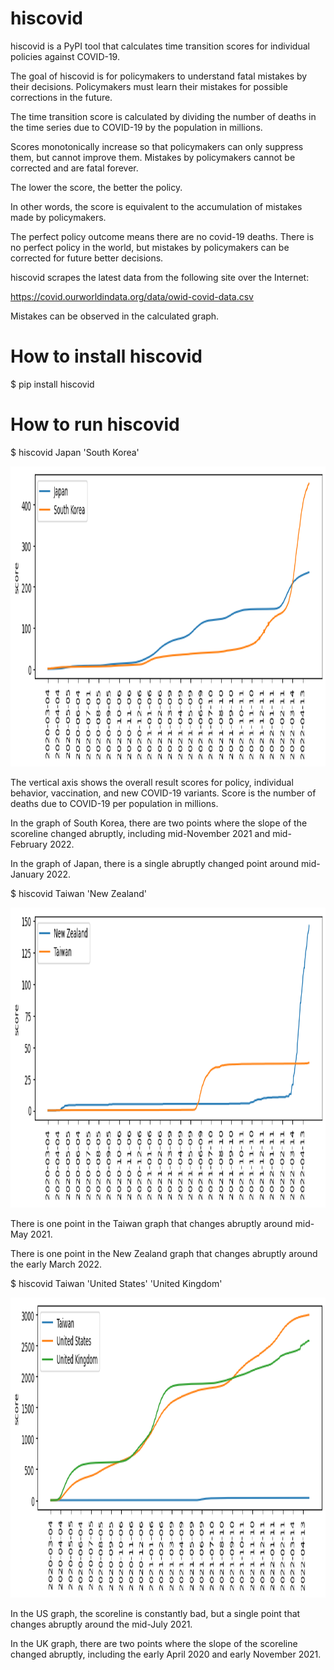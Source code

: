 # hiscovid
hiscovid is a PyPI tool that calculates time transition scores for individual policies against COVID-19.

The goal of hiscovid is for policymakers to understand fatal mistakes by their decisions.
Policymakers must learn their mistakes for possible corrections in the future.

The time transition score is calculated by dividing the number of deaths in the time series 
due to COVID-19 by the population in millions.

Scores monotonically increase so that policymakers can only suppress them, but cannot improve them.
Mistakes by policymakers cannot be corrected and are fatal forever.

The lower the score, the better the policy.

In other words, the score is equivalent to the accumulation of mistakes made by policymakers.

The perfect policy outcome means there are no covid-19 deaths. There is no perfect policy in the world, but
mistakes by policymakers can be corrected for future better decisions.


hiscovid scrapes the latest data from the following site over the Internet:

https://covid.ourworldindata.org/data/owid-covid-data.csv

Mistakes can be observed in the calculated graph.

# How to install hiscovid
$ pip install hiscovid

# How to run hiscovid
$ hiscovid Japan 'South Korea'

<img src='https://github.com/ytakefuji/hiscovid/raw/main/result.png' height=480 width=640>

The vertical axis shows the overall result scores for policy, individual behavior, vaccination, 
and new COVID-19 variants. 
Score is the number of deaths due to COVID-19 per population in millions.

In the graph of South Korea, there are two points where the slope of the scoreline changed abruptly,
including mid-November 2021 and mid-February 2022.

In the graph of Japan, there is a single abruptly changed point around mid-January 2022.


$ hiscovid Taiwan 'New Zealand'

<img src='https://github.com/ytakefuji/hiscovid/raw/main/twnz.png' height=480 width=640>

There is one point in the Taiwan graph that changes abruptly around mid-May 2021.

There is one point in the New Zealand graph that changes abruptly around the early March 2022.

$ hiscovid Taiwan 'United States' 'United Kingdom'

<img src='https://github.com/ytakefuji/hiscovid/raw/main/twusuk.png' height=480 width=640>

In the US graph, the scoreline is constantly bad, but a single point that changes abruptly around the mid-July 2021.

In the UK graph, there are two points where the slope of the scoreline changed abruptly,
including the early April 2020 and early November 2021.

